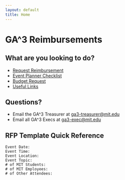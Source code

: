 ```yaml
---
layout: default
title: Home
---
```


# GA^3 Reimbursements

## What are you looking to do?
* [Request Reimbursement](./reimbursement)
* [Event Planner Checklist](./event-planner-checklist)
* [Budget Request](./budget-request)
* [Useful Links](./useful-links)

## Questions?
* Email the GA^3 Treasurer at [ga3-treasurer@mit.edu](mailto:ga3-treasurer@mit.edu)
* Email all GA^3 Execs at [ga3-exec@mit.edu](mailto:ga3-exec@mit.edu)

## RFP Template Quick Reference
```
Event Date:
Event Time:
Event Location:
Event Topic:
# of MIT Students:
# of MIT Employees:
# of Other Attendees:
```
